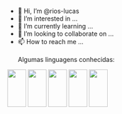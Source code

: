 - 👋 Hi, I’m @rios-lucas
- 👀 I’m interested in ...
- 🌱 I’m currently learning ...
- 💞️ I’m looking to collaborate on ...
- 📫 How to reach me ...<br><br>
Algumas linguagens conhecidas:
<div>
  <img src="https://cdn.jsdelivr.net/gh/devicons/devicon/icons/html5/html5-original.svg" height="84" width="42">
  <img src="https://cdn.jsdelivr.net/gh/devicons/devicon/icons/css3/css3-original.svg" height="84" width="42">
  <img src="https://cdn.jsdelivr.net/gh/devicons/devicon/icons/javascript/javascript-original.svg" height="84" width="42">
  <img src="https://cdn.jsdelivr.net/gh/devicons/devicon/icons/python/python-original.svg" height="84" width="42">
  <img src="https://cdn.jsdelivr.net/gh/devicons/devicon/icons/csharp/csharp-original.svg" height="84" width="42">
</div>
